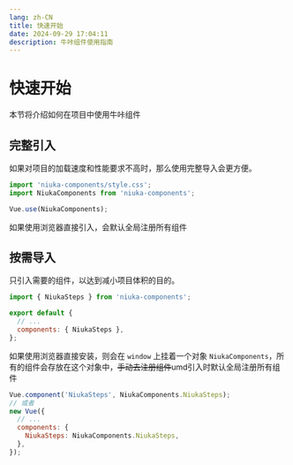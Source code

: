 ```yaml
---
lang: zh-CN
title: 快速开始
date: 2024-09-29 17:04:11
description: 牛咔组件使用指南
---
```


# 快速开始

本节将介绍如何在项目中使用牛咔组件

## 完整引入

如果对项目的加载速度和性能要求不高时，那么使用完整导入会更方便。

```js
import 'niuka-components/style.css';
import NiukaComponents from 'niuka-components';

Vue.use(NiukaComponents);
```

如果使用浏览器直接引入，会默认全局注册所有组件

## 按需导入

只引入需要的组件，以达到减小项目体积的目的。

```js
import { NiukaSteps } from 'niuka-components';

export default {
  // ...
  components: { NiukaSteps },
};
```

如果使用浏览器直接安装，则会在 `window` 上挂着一个对象 `NiukaComponents`，所有的组件会存放在这个对象中，~~手动去注册组件~~umd引入时默认全局注册所有组件

```js
Vue.component('NiukaSteps', NiukaComponents.NiukaSteps);
// 或者
new Vue({
  // ...
  components: {
    NiukaSteps: NiukaComponents.NiukaSteps,
  },
});
```
